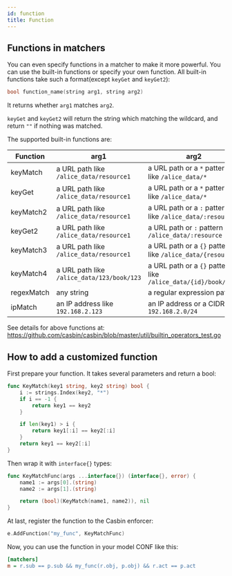 ```yaml
---
id: function
title: Function
---
```


## Functions in matchers

You can even specify functions in a matcher to make it more powerful. You can use the built-in functions or specify your own function. All built-in functions take such a format(except `keyGet` and `keyGet2`):

```C
bool function_name(string arg1, string arg2)
```

It returns whether `arg1` matches `arg2`.

`keyGet` and `keyGet2` will return the string which matching the wildcard, and return `""` if nothing was matched.

The supported built-in functions are:

| Function   | arg1                                       | arg2                                                           | Example                                                                                                                                                                                               |
| ---------- | ------------------------------------------ | -------------------------------------------------------------- | ----------------------------------------------------------------------------------------------------------------------------------------------------------------------------------------------------- |
| keyMatch   | a URL path like `/alice_data/resource1`    | a URL path or a `*` pattern like `/alice_data/*`               | [keymatch_model.conf](https://github.com/casbin/casbin/blob/master/examples/keymatch_model.conf)/[keymatch_policy.csv](https://github.com/casbin/casbin/blob/master/examples/keymatch_policy.csv)     |
| keyGet     | a URL path like `/alice_data/resource1`    | a URL path or a `*` pattern like `/alice_data/*`               | [keyget_model.conf](https://github.com/casbin/casbin/blob/master/examples/keyget_model.conf)/[keymatch_policy.csv](https://github.com/casbin/casbin/blob/master/examples/keymatch_policy.csv)         |
| keyMatch2  | a URL path like `/alice_data/resource1`    | a URL path or a `:` pattern like `/alice_data/:resource`       | [keymatch2_model.conf](https://github.com/casbin/casbin/blob/master/examples/keymatch2_model.conf)/[keymatch2_policy.csv](https://github.com/casbin/casbin/blob/master/examples/keymatch2_policy.csv) |
| keyGet2    | a URL path like `/alice_data/resource1`    | a URL path or `:` pattern like `/alice_data/:resource`         | [keyget2_model.conf](https://github.com/casbin/casbin/blob/master/examples/keyget2_model.conf)/[keymatch2_policy.csv](https://github.com/casbin/casbin/blob/master/examples/keymatch2_policy.csv)     |
| keyMatch3  | a URL path like `/alice_data/resource1`    | a URL path or a `{}` pattern like `/alice_data/{resource}`     |                                                                                                                                                                                                       |
| keyMatch4  | a URL path like `/alice_data/123/book/123` | a URL path or a `{}` pattern like `/alice_data/{id}/book/{id}` |                                                                                                                                                                                                       |
| regexMatch | any string                                 | a regular expression pattern                                   | [keymatch_model.conf](https://github.com/casbin/casbin/blob/master/examples/keymatch_model.conf)/[keymatch_policy.csv](https://github.com/casbin/casbin/blob/master/examples/keymatch_policy.csv)     |
| ipMatch    | an IP address like `192.168.2.123`         | an IP address or a CIDR like `192.168.2.0/24`                  | [ipmatch_model.conf](https://github.com/casbin/casbin/blob/master/examples/ipmatch_model.conf)/[ipmatch_policy.csv](https://github.com/casbin/casbin/blob/master/examples/ipmatch_policy.csv)         |

See details for above functions at: https://github.com/casbin/casbin/blob/master/util/builtin_operators_test.go

## How to add a customized function

First prepare your function. It takes several parameters and return a bool:

```go
func KeyMatch(key1 string, key2 string) bool {
    i := strings.Index(key2, "*")
    if i == -1 {
        return key1 == key2
    }

    if len(key1) > i {
        return key1[:i] == key2[:i]
    }
    return key1 == key2[:i]
}
```

Then wrap it with `interface{}` types:

```go
func KeyMatchFunc(args ...interface{}) (interface{}, error) {
    name1 := args[0].(string)
    name2 := args[1].(string)

    return (bool)(KeyMatch(name1, name2)), nil
}
```

At last, register the function to the Casbin enforcer:

```go
e.AddFunction("my_func", KeyMatchFunc)
```

Now, you can use the function in your model CONF like this:

```ini
[matchers]
m = r.sub == p.sub && my_func(r.obj, p.obj) && r.act == p.act
```
